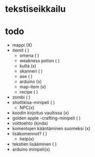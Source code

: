 # tekstiseikkailu
# todo
- mappi (X)
- itemit ( )
  - omena ( )
  - weakness potion ( )
  - kulta (x)
  - skanneri ( )
  - ase ( )
  - arduino (x)
  - map-item (x)
  - recipe ( )
- zombi ( )
- shottikisa-minipeli ( )
  - NPC(x)
- koodin kirjoitus vaultissa (x)
- golden apple -crafting-minipeli ( )
- voittoehto (kinda)
- komentojen kääntäminen suomeksi (x)
- lisäkomennot? ( )
  - help(x)
- tekstien lisääminen ( )
- arduino minipeli(x)